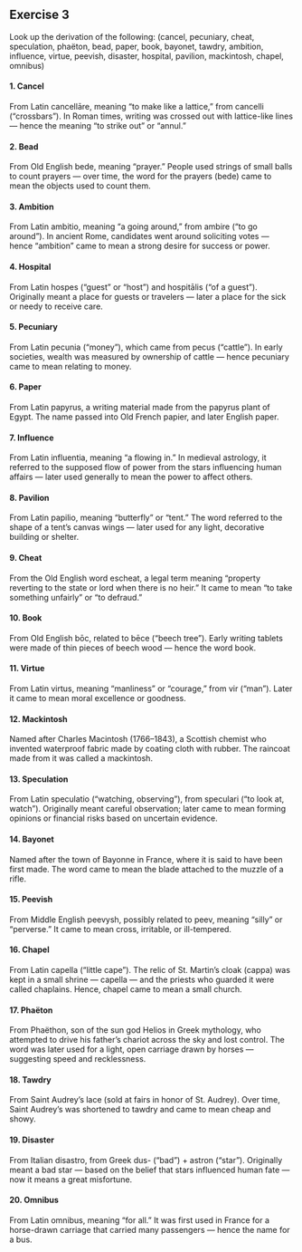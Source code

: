 ## Exercise 3

Look up the derivation of the following:
(cancel, pecuniary, cheat, speculation, phaëton, bead, paper, book, bayonet, tawdry, ambition, influence, virtue, peevish, disaster, hospital, pavilion, mackintosh,
 chapel, omnibus)

 #### 1. Cancel

From Latin cancellāre, meaning “to make like a lattice,” from cancelli (“crossbars”). In Roman times, writing was crossed out with lattice-like lines — hence the meaning “to strike out” or “annul.”



#### 2. Bead

From Old English bede, meaning “prayer.” People used strings of small balls to count prayers — over time, the word for the prayers (bede) came to mean the objects used to count them.



#### 3. Ambition

From Latin ambitio, meaning “a going around,” from ambire (“to go around”). In ancient Rome, candidates went around soliciting votes — hence “ambition” came to mean a strong desire for success or power.



#### 4. Hospital

From Latin hospes (“guest” or “host”) and hospitālis (“of a guest”). Originally meant a place for guests or travelers — later a place for the sick or needy to receive care.



#### 5. Pecuniary

From Latin pecunia (“money”), which came from pecus (“cattle”). In early societies, wealth was measured by ownership of cattle — hence pecuniary came to mean relating to money.



#### 6. Paper

From Latin papyrus, a writing material made from the papyrus plant of Egypt. The name passed into Old French papier, and later English paper.



#### 7. Influence

From Latin influentia, meaning “a flowing in.” In medieval astrology, it referred to the supposed flow of power from the stars influencing human affairs — later used generally to mean the power to affect others.



#### 8. Pavilion

From Latin papilio, meaning “butterfly” or “tent.” The word referred to the shape of a tent’s canvas wings — later used for any light, decorative building or shelter.



#### 9. Cheat

From the Old English word escheat, a legal term meaning “property reverting to the state or lord when there is no heir.” It came to mean “to take something unfairly” or “to defraud.”



#### 10. Book

From Old English bōc, related to bēce (“beech tree”). Early writing tablets were made of thin pieces of beech wood — hence the word book.


#### 11. Virtue

From Latin virtus, meaning “manliness” or “courage,” from vir (“man”). Later it came to mean moral excellence or goodness.


#### 12. Mackintosh

Named after Charles Macintosh (1766–1843), a Scottish chemist who invented waterproof fabric made by coating cloth with rubber. The raincoat made from it was called a mackintosh.



#### 13. Speculation

From Latin speculatio (“watching, observing”), from speculari (“to look at, watch”). Originally meant careful observation; later came to mean forming opinions or financial risks based on uncertain evidence.



#### 14. Bayonet

Named after the town of Bayonne in France, where it is said to have been first made. The word came to mean the blade attached to the muzzle of a rifle.



#### 15. Peevish

From Middle English peevysh, possibly related to peev, meaning “silly” or “perverse.” It came to mean cross, irritable, or ill-tempered.



#### 16. Chapel

From Latin capella (“little cape”). The relic of St. Martin’s cloak (cappa) was kept in a small shrine — capella — and the priests who guarded it were called chaplains. Hence, chapel came to mean a small church.



#### 17. Phaëton

From Phaëthon, son of the sun god Helios in Greek mythology, who attempted to drive his father’s chariot across the sky and lost control. The word was later used for a light, open carriage drawn by horses — suggesting speed and recklessness.



#### 18. Tawdry

From Saint Audrey’s lace (sold at fairs in honor of St. Audrey). Over time, Saint Audrey’s was shortened to tawdry and came to mean cheap and showy.



#### 19. Disaster

From Italian disastro, from Greek dus- (“bad”) + astron (“star”). Originally meant a bad star — based on the belief that stars influenced human fate — now it means a great misfortune.



#### 20. Omnibus

From Latin omnibus, meaning “for all.” It was first used in France for a horse-drawn carriage that carried many passengers — hence the name for a bus.
